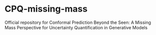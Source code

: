 # CPQ-missing-mass
Official repository for Conformal Prediction Beyond the Seen: A Missing Mass Perspective for Uncertainty Quantification in Generative Models
